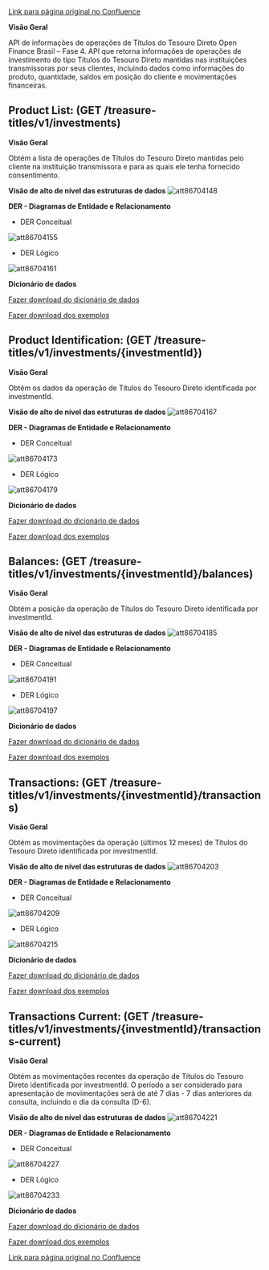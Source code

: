 [Link para página original no Confluence](https://openfinancebrasil.atlassian.net/wiki/spaces/OF/pages/86540332)

**Visão Geral**

API de informações de operações de Títulos do Tesouro Direto Open Finance Brasil – Fase 4. API que retorna informações de operações de investimento do tipo Títulos do Tesouro Direto mantidas nas instituições transmissoras por seus clientes, incluindo dados como informações do produto, quantidade, saldos em posição do cliente e movimentações financeiras.

## **Product List:** (GET /treasure-titles/v1/investments)

**Visão Geral**

Obtém a lista de operações de Títulos do Tesouro Direto mantidas pelo cliente na instituição transmissora e para as quais ele tenha fornecido consentimento.

**Visão de alto de nível das estruturas de dados**
![att86704148](Informa%c3%a7%c3%b5es%20Gerais%20-%20T%c3%adtulos%20do%20Tesouro%20Direto%20-%20v1.0.0-rc1.0/attachments/image-20230411-183819.png)

**DER - Diagramas de Entidade e Relacionamento**

- DER Conceitual

![att86704155](Informa%c3%a7%c3%b5es%20Gerais%20-%20T%c3%adtulos%20do%20Tesouro%20Direto%20-%20v1.0.0-rc1.0/attachments/image-20230411-183852.png)

- DER Lógico

![att86704161](Informa%c3%a7%c3%b5es%20Gerais%20-%20T%c3%adtulos%20do%20Tesouro%20Direto%20-%20v1.0.0-rc1.0/attachments/image-20230411-183940.png)

**Dicionário de dados**

[Fazer download do dicionário de dados](https://openbanking-brasil.github.io/openapi/dictionary/treasureTitlesGetInvestments_v1.csv)

[Fazer download dos exemplos](https://openbanking-brasil.github.io/openapi/dictionary/example/examples_treasureTitlesGetInvestments_v1.csv)

## **Product Identification:** (GET /treasure-titles/v1/investments/{investmentId})

**Visão Geral**

Obtém os dados da operação de Títulos do Tesouro Direto identificada por investmentId.

**Visão de alto de nível das estruturas de dados**
![att86704167](Informa%c3%a7%c3%b5es%20Gerais%20-%20T%c3%adtulos%20do%20Tesouro%20Direto%20-%20v1.0.0-rc1.0/attachments/image-20230411-184151.png)

**DER - Diagramas de Entidade e Relacionamento**

- DER Conceitual

![att86704173](Informa%c3%a7%c3%b5es%20Gerais%20-%20T%c3%adtulos%20do%20Tesouro%20Direto%20-%20v1.0.0-rc1.0/attachments/image-20230411-184122.png)

- DER Lógico

![att86704179](Informa%c3%a7%c3%b5es%20Gerais%20-%20T%c3%adtulos%20do%20Tesouro%20Direto%20-%20v1.0.0-rc1.0/attachments/image-20230411-184035.png)

**Dicionário de dados**

[Fazer download do dicionário de dados](https://openbanking-brasil.github.io/openapi/dictionary/treasureTitlesGetInvestmentsInvestmentId_v1.csv)

[Fazer download dos exemplos](https://openbanking-brasil.github.io/openapi/dictionary/example/examples_treasureTitlesGetInvestmentsInvestmentId_v1.csv)

## **Balances:** (GET /treasure-titles/v1/investments/{investmentId}/balances)

**Visão Geral**

Obtém a posição da operação de Títulos do Tesouro Direto identificada por investmentId.

**Visão de alto de nível das estruturas de dados**
![att86704185](Informa%c3%a7%c3%b5es%20Gerais%20-%20T%c3%adtulos%20do%20Tesouro%20Direto%20-%20v1.0.0-rc1.0/attachments/image-20230411-184225.png)

**DER - Diagramas de Entidade e Relacionamento**

- DER Conceitual

![att86704191](Informa%c3%a7%c3%b5es%20Gerais%20-%20T%c3%adtulos%20do%20Tesouro%20Direto%20-%20v1.0.0-rc1.0/attachments/image-20230411-184248.png)

- DER Lógico

![att86704197](Informa%c3%a7%c3%b5es%20Gerais%20-%20T%c3%adtulos%20do%20Tesouro%20Direto%20-%20v1.0.0-rc1.0/attachments/image-20230411-184317.png)

**Dicionário de dados**

[Fazer download do dicionário de dados](https://openbanking-brasil.github.io/openapi/dictionary/treasureTitlesGetInvestmentsInvestmentIdBalances_v1.csv)

[Fazer download dos exemplos](https://openbanking-brasil.github.io/openapi/dictionary/example/examples_treasureTitlesGetInvestmentsInvestmentIdBalances_v1.csv)

## **Transactions:** (GET /treasure-titles/v1/investments/{investmentId}/transactions)

**Visão Geral**

Obtém as movimentações da operação (últimos 12 meses) de Títulos do Tesouro Direto identificada por investmentId.

**Visão de alto de nível das estruturas de dados**
![att86704203](Informa%c3%a7%c3%b5es%20Gerais%20-%20T%c3%adtulos%20do%20Tesouro%20Direto%20-%20v1.0.0-rc1.0/attachments/image-20230411-184349.png)

**DER - Diagramas de Entidade e Relacionamento**

- DER Conceitual

![att86704209](Informa%c3%a7%c3%b5es%20Gerais%20-%20T%c3%adtulos%20do%20Tesouro%20Direto%20-%20v1.0.0-rc1.0/attachments/image-20230411-184402.png)

- DER Lógico

![att86704215](Informa%c3%a7%c3%b5es%20Gerais%20-%20T%c3%adtulos%20do%20Tesouro%20Direto%20-%20v1.0.0-rc1.0/attachments/image-20230411-184433.png)

**Dicionário de dados**

[Fazer download do dicionário de dados](https://openbanking-brasil.github.io/openapi/dictionary/treasureTitlesGetInvestmentsInvestmentIdTransactions_v1.csv)

[Fazer download dos exemplos](https://openbanking-brasil.github.io/openapi/dictionary/example/examples_treasureTitlesGetInvestmentsInvestmentIdTransactions_v1.csv)

## **Transactions Current:** (GET /treasure-titles/v1/investments/{investmentId}/transactions-current)

**Visão Geral**

Obtém as movimentações recentes da operação de Títulos do Tesouro Direto identificada por investmentId. O período a ser considerado para apresentação de movimentações será de até 7 dias - 7 dias anteriores da consulta, incluindo o dia da consulta (D-6).

**Visão de alto de nível das estruturas de dados**
![att86704221](Informa%c3%a7%c3%b5es%20Gerais%20-%20T%c3%adtulos%20do%20Tesouro%20Direto%20-%20v1.0.0-rc1.0/attachments/image-20230411-184508.png)

**DER - Diagramas de Entidade e Relacionamento**

- DER Conceitual

![att86704227](Informa%c3%a7%c3%b5es%20Gerais%20-%20T%c3%adtulos%20do%20Tesouro%20Direto%20-%20v1.0.0-rc1.0/attachments/image-20230411-184520.png)

- DER Lógico

![att86704233](Informa%c3%a7%c3%b5es%20Gerais%20-%20T%c3%adtulos%20do%20Tesouro%20Direto%20-%20v1.0.0-rc1.0/attachments/image-20230411-184544.png)

**Dicionário de dados**

[Fazer download do dicionário de dados](https://openbanking-brasil.github.io/openapi/dictionary/treasureTitlesGetInvestmentsInvestmentIdTransactionsCurrent_v1.csv)

[Fazer download dos exemplos](https://openbanking-brasil.github.io/openapi/dictionary/example/examples_treasureTitlesGetInvestmentsInvestmentIdTransactionsCurrent_v1.csv)

[Link para página original no Confluence](https://openfinancebrasil.atlassian.net/wiki/spaces/OF/pages/86540332)